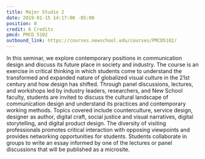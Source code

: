 ```yaml
---
title: Major Studio 2
date: 2019-01-15 14:17:00 -05:00
position: 0
credit: 6 Credits
pmcd: PMCD 5102
outbound_link: https://courses.newschool.edu/courses/PMCD5102/
---
```


In this seminar, we explore contemporary positions in communication design and discuss its future place in society and industry. The course is an exercise in critical thinking in which students come to understand the transformed and expanded nature of globalized visual culture in the 21st century and how design has shifted. Through panel discussions, lectures, and workshops led by industry leaders, researchers, and New School faculty, students are invited to discuss the cultural landscape of communication design and understand its practices and contemporary working methods. Topics covered include counterculture, service design, designer as author, digital craft, social justice and visual narratives, digital storytelling, and digital product design. The diversity of visiting professionals promotes critical interaction with opposing viewpoints and provides networking opportunities for students. Students collaborate in groups to write an essay informed by one of the lectures or panel discussions that will be published as a microsite.
